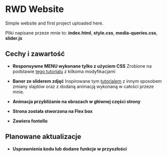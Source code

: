 # RWD Website

Simple website and first project uploaded here. 

Pliki napisane przeze mnie to: **index.html**, **style.css**, **media-queries.css**, **slider.js**

## Cechy i zawartość

- **Responsywne MENU wykonane tylko z użyciem CSS**
Zrobione na podstawie [tego tutorialu](https://www.youtube.com/watch?v=8QKOaTYvYUA) z kilkoma modyfikacjami

- **Baner ze sliderem zdjęć**
Inspirowane tym [tutorialem](https://www.youtube.com/watch?v=7ZO2RTMNSAY) z innym sposobem zmiany slajdów oraz z dodaną animacją wykonaną w całości przeze mnie.

- **Animacja przybliżanie na obrazach w głównej części strony**

- **Strona została stworzona na Flex box**

- **Zawiera fontello**

## Planowane aktualizacje

- **Usprawnienia kodu lub dodane funkcje w przyszłości**
